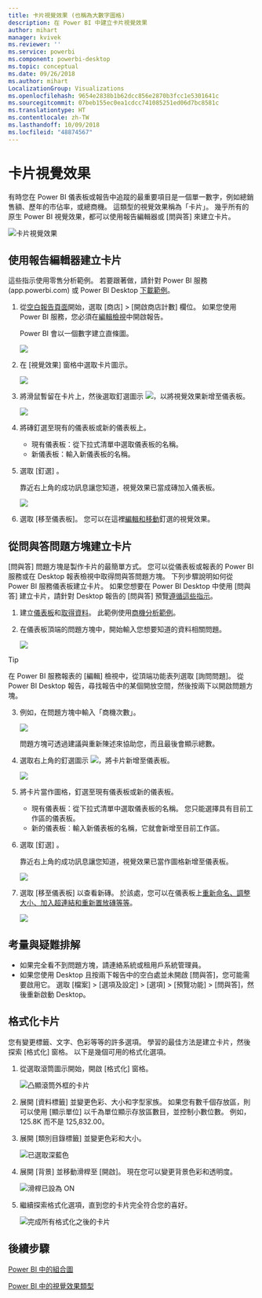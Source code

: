 ```yaml
---
title: 卡片視覺效果 (也稱為大數字圖格)
description: 在 Power BI 中建立卡片視覺效果
author: mihart
manager: kvivek
ms.reviewer: ''
ms.service: powerbi
ms.component: powerbi-desktop
ms.topic: conceptual
ms.date: 09/26/2018
ms.author: mihart
LocalizationGroup: Visualizations
ms.openlocfilehash: 9654e2838b1b62dcc856e2870b3fcc1e5301641c
ms.sourcegitcommit: 07beb155ec0ea1cdcc741085251ed06d7bc8581c
ms.translationtype: HT
ms.contentlocale: zh-TW
ms.lasthandoff: 10/09/2018
ms.locfileid: "48874567"
---
```

# <a name="card-visualizations"></a>卡片視覺效果
有時您在 Power BI 儀表板或報告中追蹤的最重要項目是一個單一數字，例如總銷售額、歷年的市佔率，或總商機。 這類型的視覺效果稱為「卡片」。 幾乎所有的原生 Power BI 視覺效果，都可以使用報告編輯器或 [問與答] 來建立卡片。

![卡片視覺效果](media/power-bi-visualization-card/pbi_opptuntiescard.png)

## <a name="create-a-card-using-the-report-editor"></a>使用報告編輯器建立卡片
這些指示使用零售分析範例。 若要跟著做，請針對 Power BI 服務 (app.powerbi.com) 或 Power BI Desktop [下載範例](../sample-datasets.md)。   

1. 從[空白報告頁面](../power-bi-report-add-page.md)開始，選取 [商店] \> [開啟商店計數] 欄位。 如果您使用 Power BI 服務，您必須在[編輯檢視](../service-interact-with-a-report-in-editing-view.md)中開啟報告。

    Power BI 會以一個數字建立直條圖。

   ![](media/power-bi-visualization-card/pbi_rptnumbertilechart.png)
2. 在 [視覺效果] 窗格中選取卡片圖示。

   ![](media/power-bi-visualization-card/power-bi-templates.png)
6. 將滑鼠暫留在卡片上，然後選取釘選圖示 ![](media/power-bi-visualization-card/pbi_pintile.png)，以將視覺效果新增至儀表板。

   ![](media/power-bi-visualization-card/power-bi-pin-icon.png)
7. 將磚釘選至現有的儀表板或新的儀表板上。

   * 現有儀表板：從下拉式清單中選取儀表板的名稱。
   * 新儀表板：輸入新儀表板的名稱。
8. 選取 [釘選] 。

   靠近右上角的成功訊息讓您知道，視覺效果已當成磚加入儀表板。

   ![](media/power-bi-visualization-card/power-bi-success2.png)
9. 選取 [移至儀表板]。 您可以在這裡[編輯和移動](../service-dashboard-edit-tile.md)釘選的視覺效果。


## <a name="create-a-card-from-the-qa-question-box"></a>從問與答問題方塊建立卡片
[問與答] 問題方塊是製作卡片的最簡單方式。 您可以從儀表板或報表的 Power BI 服務或在 Desktop 報表檢視中取得問與答問題方塊。 下列步驟說明如何從 Power BI 服務儀表板建立卡片。 如果您想要在 Power BI Desktop 中使用 [問與答] 建立卡片，請針對 Desktop 報告的 [問與答] 預覽[遵循這些指示](https://powerbi.microsoft.com/en-us/blog/power-bi-desktop-december-feature-summary/#QandA)。

1. 建立[儀表板](../service-dashboards.md)和[取得資料](../service-get-data.md)。 此範例使用[商機分析範例](../sample-opportunity-analysis.md)。

1. 在儀表板頂端的問題方塊中，開始輸入您想要知道的資料相關問題。 

   ![](media/power-bi-visualization-card/power-bi-q-and-a-box.png)

> [!TIP]
> 在 Power BI 服務報表的 [編輯] 檢視中，從頂端功能表列選取 [詢問問題]。 從 Power BI Desktop 報告，尋找報告中的某個開放空間，然後按兩下以開啟問題方塊。

3. 例如，在問題方塊中輸入「商機次數」。

   ![](media/power-bi-visualization-card/power-bi-q-and-a.png)

   問題方塊可透過建議與重新陳述來協助您，而且最後會顯示總數。  
4. 選取右上角的釘選圖示 ![](media/power-bi-visualization-card/pbi_pintile.png)，將卡片新增至儀表板。

   ![](media/power-bi-visualization-card/power-bi-pin.png)
5. 將卡片當作圖格，釘選至現有儀表板或新的儀表板。

   * 現有儀表板：從下拉式清單中選取儀表板的名稱。 您只能選擇具有目前工作區的儀表板。
   * 新的儀表板︰輸入新儀表板的名稱，它就會新增至目前工作區。
6. 選取 [釘選] 。

   靠近右上角的成功訊息讓您知道，視覺效果已當作圖格新增至儀表板。  

   ![](media/power-bi-visualization-card/power-bi-success2.png)
7. 選取 [移至儀表板] 以查看新磚。 於該處，您可以在儀表板上[重新命名、調整大小、加入超連結和重新置放磚等等](../service-dashboard-edit-tile.md)。

   ![](media/power-bi-visualization-card/power-bi-pinned.png)

## <a name="considerations-and-troubleshooting"></a>考量與疑難排解
- 如果完全看不到問題方塊，請連絡系統或租用戶系統管理員。    
- 如果您使用 Desktop 且按兩下報告中的空白處並未開啟 [問與答]，您可能需要啟用它。  選取 [檔案] > [選項及設定] > [選項] > [預覽功能] > [問與答]，然後重新啟動 Desktop。

## <a name="format-a-card"></a>格式化卡片
您有變更標籤、文字、色彩等等的許多選項。 學習的最佳方法是建立卡片，然後探索 [格式化] 窗格。 以下是幾個可用的格式化選項。 

1. 從選取滾筒圖示開始，開啟 [格式化] 窗格。 

    ![凸顯滾筒外框的卡片](media/power-bi-visualization-card/power-bi-format-card.png)
2. 展開 [資料標籤] 並變更色彩、大小和字型家族。 如果您有數千個存放區，則可以使用 [顯示單位] 以千為單位顯示存放區數目，並控制小數位數。 例如，125.8K 而不是 125,832.00。

3.  展開 [類別目錄標籤] 並變更色彩和大小。

    ![已選取深藍色](media/power-bi-visualization-card/power-bi-card-format.png)

4. 展開 [背景] 並移動滑桿至 [開啟]。  現在您可以變更背景色彩和透明度。

    ![滑桿已設為 ON](media/power-bi-visualization-card/power-bi-format-color.png)

5. 繼續探索格式化選項，直到您的卡片完全符合您的喜好。 

    ![完成所有格式化之後的卡片](media/power-bi-visualization-card/power-bi-formatted.png)

## <a name="next-steps"></a>後續步驟
[Power BI 中的組合圖](power-bi-visualization-combo-chart.md)

[Power BI 中的視覺效果類型](power-bi-visualization-types-for-reports-and-q-and-a.md)
